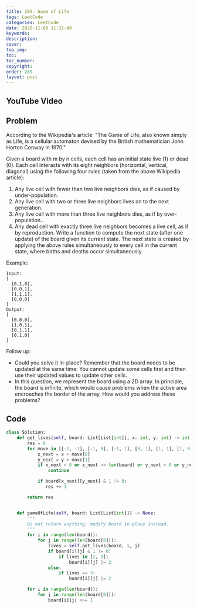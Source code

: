 ```yaml
---
title: 289. Game of Life
tags: LeetCode
categories: LeetCode
date: 2020-11-08 11:32:49
keywords:
description:
cover:
top_img:
toc:
toc_number:
copyright:
order: 289
layout: post
---
```


## YouTube Video

## Problem

According to the Wikipedia's article: "The Game of Life, also known simply as Life, is a cellular automaton devised by the British mathematician John Horton Conway in 1970."

Given a board with m by n cells, each cell has an initial state live (1) or dead (0). Each cell interacts with its eight neighbors (horizontal, vertical, diagonal) using the following four rules (taken from the above Wikipedia article):

1. Any live cell with fewer than two live neighbors dies, as if caused by under-population.
2. Any live cell with two or three live neighbors lives on to the next generation.
3. Any live cell with more than three live neighbors dies, as if by over-population..
4. Any dead cell with exactly three live neighbors becomes a live cell, as if by reproduction.
   Write a function to compute the next state (after one update) of the board given its current state. The next state is created by applying the above rules simultaneously to every cell in the current state, where births and deaths occur simultaneously.

Example:

```
Input:
[
  [0,1,0],
  [0,0,1],
  [1,1,1],
  [0,0,0]
]
Output:
[
  [0,0,0],
  [1,0,1],
  [0,1,1],
  [0,1,0]
]
```

Follow up:

- Could you solve it in-place? Remember that the board needs to be updated at the same time: You cannot update some cells first and then use their updated values to update other cells.
- In this question, we represent the board using a 2D array. In principle, the board is infinite, which would cause problems when the active area encroaches the border of the array. How would you address these problems?

## Code

```python
class Solution:
    def get_lives(self, board: List[List[int]], x: int, y: int) -> int:
        res = 0
        for move in [[-1, -1], [-1, 0], [-1, 1], [0, 1], [1, 1], [1, 0], [1, -1], [0, -1]]:
            x_next = x + move[0]
            y_next = y + move[1]
            if x_next < 0 or x_next >= len(board) or y_next < 0 or y_next >= len(board[0]):
                continue

            if board[x_next][y_next] & 1 != 0:
               res += 1

        return res


    def gameOfLife(self, board: List[List[int]]) -> None:
        """
        Do not return anything, modify board in-place instead.
        """
        for i in range(len(board)):
            for j in range(len(board[0])):
                lives = self.get_lives(board, i, j)
                if board[i][j] & 1 != 0:
                    if lives in [2, 3]:
                        board[i][j] |= 2
                else:
                    if lives == 3:
                        board[i][j] |= 2

        for i in range(len(board)):
            for j in range(len(board[0])):
                board[i][j] >>= 1
```
